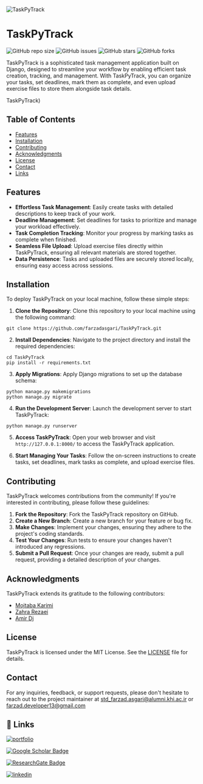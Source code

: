 ![TaskPyTrack](https://raw.githubusercontent.com/farzadasgari/TaskPyTrack/main/Static/Images/README.png)

# TaskPyTrack

![GitHub repo size](https://img.shields.io/github/repo-size/farzadasgari/TaskPyTrack)
![GitHub issues](https://img.shields.io/github/issues/farzadasgari/TaskPyTrack)
![GitHub stars](https://img.shields.io/github/stars/farzadasgari/TaskPyTrack)
![GitHub forks](https://img.shields.io/github/forks/farzadasgari/TaskPyTrack)

TaskPyTrack is a sophisticated task management application built on Django, designed to streamline your workflow by enabling efficient task creation, tracking, and management. With TaskPyTrack, you can organize your tasks, set deadlines, mark them as complete, and even upload exercise files to store them alongside task details.

TaskPyTrack)

## Table of Contents

- [Features](#Features)
- [Installation](#Installation)
- [Contributing](#Contributing)
- [Acknowledgments](#Acknowledgments)
- [License](#License)
- [Contact](#Contact)
- [Links](#Links)


## Features

- **Effortless Task Management**: Easily create tasks with detailed descriptions to keep track of your work.
- **Deadline Management**: Set deadlines for tasks to prioritize and manage your workload effectively.
- **Task Completion Tracking**: Monitor your progress by marking tasks as complete when finished.
- **Seamless File Upload**: Upload exercise files directly within TaskPyTrack, ensuring all relevant materials are stored together.
- **Data Persistence**: Tasks and uploaded files are securely stored locally, ensuring easy access across sessions.

## Installation

To deploy TaskPyTrack on your local machine, follow these simple steps:

1. **Clone the Repository**: Clone this repository to your local machine using the following command:
```
git clone https://github.com/farzadasgari/TaskPyTrack.git
```

2. **Install Dependencies**: Navigate to the project directory and install the required dependencies:
```
cd TaskPyTrack
pip install -r requirements.txt
```

3. **Apply Migrations**: Apply Django migrations to set up the database schema:
```
python manage.py makemigrations
python manage.py migrate
```

4. **Run the Development Server**: Launch the development server to start TaskPyTrack:
```
python manage.py runserver
```

5. **Access TaskPyTrack**: Open your web browser and visit `http://127.0.0.1:8000/` to access the TaskPyTrack application.

6. **Start Managing Your Tasks**: Follow the on-screen instructions to create tasks, set deadlines, mark tasks as complete, and upload exercise files.

## Contributing

TaskPyTrack welcomes contributions from the community! If you're interested in contributing, please follow these guidelines:

1. **Fork the Repository**: Fork the TaskPyTrack repository on GitHub.
2. **Create a New Branch**: Create a new branch for your feature or bug fix.
3. **Make Changes**: Implement your changes, ensuring they adhere to the project's coding standards.
4. **Test Your Changes**: Run tests to ensure your changes haven't introduced any regressions.
5. **Submit a Pull Request**: Once your changes are ready, submit a pull request, providing a detailed description of your changes.

## Acknowledgments

TaskPyTrack extends its gratitude to the following contributors:

- [Mojtaba Karimi](https://github.com/mojikarimi)
- [Zahra Rezaei](https://github.com/ZahraRezaei672)
- [Amir Dj](https://github.com/Amirdj3784)

## License

TaskPyTrack is licensed under the MIT License. See the [LICENSE](https://github.com/farzadasgari/TaskPyTrack/blob/main/LICENSE) file for details.

## Contact

For any inquiries, feedback, or support requests, please don't hesitate to reach out to the project maintainer at std_farzad.asgari@alumni.khi.ac.ir or farzad.developer13@gmail.com

## 🔗 Links
[![portfolio](https://img.shields.io/badge/my_portfolio-000?style=for-the-badge&logo=ko-fi&logoColor=white)](https://farzadasgari.ir/)

[![Google Scholar Badge](https://img.shields.io/badge/Google%20Scholar-4285F4?logo=googlescholar&logoColor=fff&style=for-the-badge)](https://scholar.google.com/citations?user=Rhue_kkAAAAJ&hl=en)

[![ResearchGate Badge](https://img.shields.io/badge/ResearchGate-0CB?logo=researchgate&logoColor=fff&style=for-the-badge)](https://www.researchgate.net/profile/Farzad-Asgari)

[![linkedin](https://img.shields.io/badge/linkedin-0A66C2?style=for-the-badge&logo=linkedin&logoColor=white)](https://www.linkedin.com/in/farzad-asgari-5a90942b2/)
